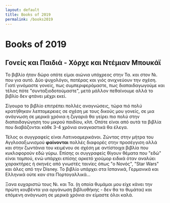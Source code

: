 ```yaml
---
layout: default
title: Books of 2019
permalink: /books2019
---
```


# Books of 2019

## Γονείς και Παιδιά - Χόρχε και Ντέμιαν Μπουκάϊ

Το βιβλίο ήταν δώρο οπότε είμαι αιώνια υπόχρεος στην Τα. και στον Νι. που για
αυτό. Δύο ψυχολόγοι, πατέρας και γιός ανιχνεύουν την σχέση. Γιατί γινόμαστε
γονείς, πως συμπεριφερόμαστε, πως διαπαιδαγωγούμε και τέλος πότε
"συνταξιοδοτούμαστε", μετά μάλλον πεθαίνουμε αλλά το βιβλίο δεν φτάνει μέχρι
εκεί.

Σίγουρα το βιβλίο επιτρέπει πολλές αναγνώσεις, τώρα πιό πολύ κρατήθηκαν
λεπτομερειες σε σχέση με τους δικούς μου γονείς, σε μια ανάγνωση σε μερικά
χρόνια η ζυγαριά θα γείρει πιο πολύ στην διαπαιδαγώγηση του μικρού παιδίου,
κλπ. Οπότε είναι από αυτά τα βιβλία που διαβάζονται κάθε 3-4 χρόνια αναγκαστικά
θα έλεγα.

Τέλος οι συγγραφείς είναι Λατινοαμερικάνοι. Ζώντας στην μήτρα του
Αγγλοσαξωνισμού **φαίνονται** πολλές διαφορές στην προσέγγιση αλλά και στην
ζωντάνια του κειμένου σε σχέση με αντίστοιχα βιβλία που κυκλοφορούν εδώ γύρω.
Επίσης οι συγγραφείς θίγουν θέματα που "εδώ" είναι ταμπού, ενώ υπάρχει επίσης
αρκετό χιούμορ ειδικά όταν αναλύει χαρακτήρες ή σκηνές από γνωστές ταινίες
όπως "ο Νονός", "Star Wars" και άλες από την Disney. Το βιβλίο υπάρχει στα
Ισπανικά, Γερμανικά και Ελληνικά ούτε καν στα Πορτογαλλικά...

Ξανα ευχαριστώ τους Νι. και Τα. (η οποία θυμάμαι μου είχε κάνει την πρώτη
κουβέντα για οργάνωση βιβλιοθήκης - δεν θα το θυμάται) και επόμενη ανάγνωση
σε μερικά χρόνια αν είμαστε όλοι καλά.
